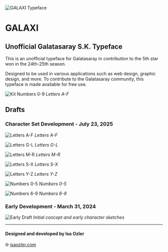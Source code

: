 ![GALAXI Typeface](https://raw.githubusercontent.com/isaozler/GALAXI/refs/heads/main/public/assets/images/cover-galaxi.png)

# GALAXI
## Unofficial Galatasaray S.K. Typeface

This is an unofficial typeface for Galatasaray in contribution to the 5th star won in the 24th-25th season.

Designed to be used in various applications such as web design, graphic design, and more. To contribute to the Galatasaray community, this typeface is made available for free use.


![Kit Numbers 0-9](https://raw.githubusercontent.com/isaozler/GALAXI/refs/heads/main/public/assets/images/galaxi--charset-0-9.jpg)
*Letters A-F*

## Drafts

### Character Set Development - July 23, 2025

![Letters A-F](https://raw.githubusercontent.com/isaozler/GALAXI/refs/heads/main/public/assets/images/drafts/2025-07-23---A-F.jpeg)
*Letters A-F*

![Letters G-L](https://raw.githubusercontent.com/isaozler/GALAXI/refs/heads/main/public/assets/images/drafts/2025-07-23---G-L.jpeg)
*Letters G-L*

![Letters M-R](https://raw.githubusercontent.com/isaozler/GALAXI/refs/heads/main/public/assets/images/drafts/2025-07-23---M-R.jpeg)
*Letters M-R*

![Letters S-X](https://raw.githubusercontent.com/isaozler/GALAXI/refs/heads/main/public/assets/images/drafts/2025-07-23---S-X.jpeg)
*Letters S-X*

![Letters Y-Z](https://raw.githubusercontent.com/isaozler/GALAXI/refs/heads/main/public/assets/images/drafts/2025-07-23---Y-Z.jpeg)
*Letters Y-Z*

![Numbers 0-5](https://raw.githubusercontent.com/isaozler/GALAXI/refs/heads/main/public/assets/images/drafts/2025-07-23---0-5.jpeg)
*Numbers 0-5*

![Numbers 6-9](https://raw.githubusercontent.com/isaozler/GALAXI/refs/heads/main/public/assets/images/drafts/2025-07-23---6-9-2.jpeg)
*Numbers 6-9*

### Early Development - March 31, 2024

![Early Draft](https://raw.githubusercontent.com/isaozler/GALAXI/refs/heads/main/public/assets/images/drafts/march-31-2024.jpeg)
*Initial concept and early character sketches*

---

#### Designed and developed by Isa Ozler
🌐 [isaozler.com](https://isaozler.com)

